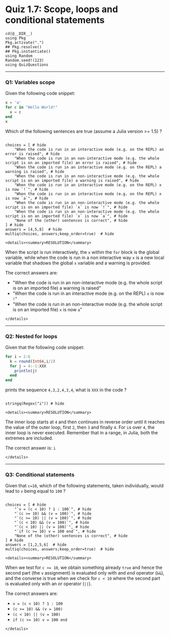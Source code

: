# Quiz 1.7: Scope, loops and conditional statements 

```@setup q0107
cd(@__DIR__)    
using Pkg      
Pkg.activate(".")  
## Pkg.resolve()   
## Pkg.instantiate()
using Random
Random.seed!(123)
using QuizQuestions
```


--------------------------------------------------------------------------------
### Q1: Variables scope

Given the following code snippet:

```julia
x = 'a'
for c in "Hello World!"
  x = c
end
x
```

Which of the following sentences are true (assume a Julia version >= 1.5) ?

```@example q0107

choices = [ # hide
    "When the code is run in an interactive mode (e.g. on the REPL) an error is raised", # hide
    "When the code is run in an non-interactive mode (e.g. the whole script is on an imported file) an error is raised", # hide
    "When the code is run in an interactive mode (e.g. on the REPL) a warning is raised", # hide
    "When the code is run in an non-interactive mode (e.g. the whole script is on an imported file) a warning is raised", # hide
    "When the code is run in an interactive mode (e.g. on the REPL) x is now `!`", # hide
    "When the code is run in an interactive mode (e.g. on the REPL) x is now `a`", # hide
    "When the code is run in an non-interactive mode (e.g. the whole script is on an imported file) `x` is now `!`", # hide
    "When the code is run in an non-interactive mode (e.g. the whole script is on an imported file) `x` is now `a`", # hide
    "None of the (other) sentences is correct", # hide
] # hide
answers = [4,5,8]  # hide
multiq(choices, answers;keep_order=true)  # hide

```

```@raw html
<details><summary>RESOLUTION</summary>
```

When the script is run interactively, the `x` within the `for` block is the global variable, while when the code is run in a non interactive way `x` is a new local variable that shadows the global `x` variable and a warning is provided.

The correct answers are:
  - "When the code is run in an non-interactive mode (e.g. the whole script is on an imported file) a warning is raised"
  - "When the code is run in an interactive mode (e.g. on the REPL) `x` is now `!`"
  - "When the code is run in an non-interactive mode (e.g. the whole script is on an imported file) `x` is now `a`"

```@raw html
</details>
```

--------------------------------------------------------------------------------
### Q2: Nested for loops

Given that the following code snippet:

```julia
for i = 2:6
  k = round(Int64,i/2)
  for j = 4:-1:XXX
    println(j)
  end
end
```

prints the sequence `4,3,2,4,3,4`, what is `XXX` in the code ?

```@example q0107

stringq(Regex("i")) # hide

```

```@raw html
<details><summary>RESOLUTION</summary>
```

The inner loop starts at `4` and then continues in reverse order until it reaches the value of the outer loop, first `2`, then `3` and finally `4`. For `i`s over `4`, the inner loop is never executed. Remember that in a range, in Julia, both the extremes are included.

The correct answer is: `i`

```@raw html
</details>
```

--------------------------------------------------------------------------------
### Q3: Conditional statements

Given that `c=10`, which of the following statements, taken individually, would lead to `v` being equal to `100` ?

```@example q0107

choices = [ # hide
    "`v = (c < 10) ? 1 : 100`", # hide
    "`(c >= 10) && (v = 100)`", # hide
    "`(c >= 10) || (v = 100)`", # hide
    "`(c < 10) && (v = 100)`", # hide
    "`(c < 10) || (v = 100)`", # hide
    "`if (c >= 10) v = 100 end`", # hide
    "None of the (other) sentences is correct", # hide
] # hide
answers = [1,2,5,6]  # hide
multiq(choices, answers;keep_order=true)  # hide

```

```@raw html
<details><summary>RESOLUTION</summary>
```

 When we test for `c >= 10`, we obtain something already `true` and hence the second part (the `v` assignment) is evaluated only  with and _end_ operator (`&&`), and the converse is true when we check for `c < 10` where the second part is evaluated only with an _or_ operator (`||`).

The correct answers are:
  - `v = (c < 10) ? 1 : 100`
  - `(c >= 10) && (v = 100)`
  - `(c < 10) || (v = 100)`
  - `if (c >= 10) v = 100 end`

```@raw html
</details>
```

